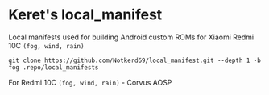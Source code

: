 # Keret's local_manifest
Local manifests used for building Android custom ROMs for Xiaomi Redmi 10C `(fog, wind, rain)`
```
git clone https://github.com/Notkerd69/local_manifest.git --depth 1 -b fog .repo/local_manifests
```
For Redmi 10C `(fog, wind, rain)` - Corvus AOSP 
